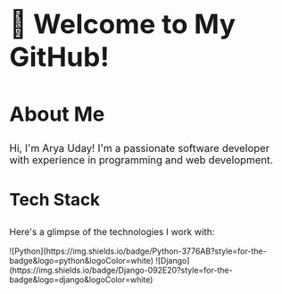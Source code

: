 <h1 style="font-size:48px;">👋 Welcome to My GitHub!</h1>
<h2 style="font-size:36px;">About Me</h2>
<p style="font-size:18px;">
Hi, I'm Arya Uday! I'm a passionate software developer with experience in programming and web development.
</p>

<h3 style="font-size:30px;">Tech Stack</h3>
<p style="font-size:16px;">Here's a glimpse of the technologies I work with:</p>
![Python](https://img.shields.io/badge/Python-3776AB?style=for-the-badge&logo=python&logoColor=white)
![Django](https://img.shields.io/badge/Django-092E20?style=for-the-badge&logo=django&logoColor=white)
